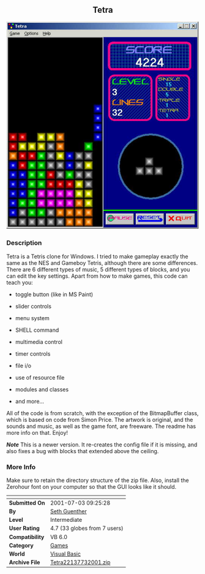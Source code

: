 ﻿<div align="center">

## Tetra

<img src="PIC2001721441179506.jpg">
</div>

### Description

Tetra is a Tetris clone for Windows. I tried to make gameplay exactly the same as the NES and Gameboy Tetris, although there are some differences. There are 6 different types of music, 5 different types of blocks, and you can edit the key settings. Apart from how to make games, this code can teach you:

* toggle button (like in MS Paint)

* slider controls

* menu system

* SHELL command

* multimedia control

* timer controls

* file i/o

* use of resource file

* modules and classes

* and more...

All of the code is from scratch, with the exception of the BitmapBuffer class, which is based on code from Simon Price. The artwork is original, and the sounds and music, as well as the game font, are freeware. The readme has more info on that. Enjoy!

***Note*** This is a newer version. It re-creates the config file if it is missing, and also fixes a bug with blocks that extended above the ceiling.
 
### More Info
 
Make sure to retain the directory structure of the zip file. Also, install the Zerohour font on your computer so that the GUI looks like it should.


<span>             |<span>
---                |---
**Submitted On**   |2001-07-03 09:25:28
**By**             |[Seth Guenther](https://github.com/Planet-Source-Code/PSCIndex/blob/master/ByAuthor/seth-guenther.md)
**Level**          |Intermediate
**User Rating**    |4.7 (33 globes from 7 users)
**Compatibility**  |VB 6\.0
**Category**       |[Games](https://github.com/Planet-Source-Code/PSCIndex/blob/master/ByCategory/games__1-38.md)
**World**          |[Visual Basic](https://github.com/Planet-Source-Code/PSCIndex/blob/master/ByWorld/visual-basic.md)
**Archive File**   |[Tetra22137732001\.zip](https://github.com/Planet-Source-Code/seth-guenther-tetra__1-24658/archive/master.zip)








